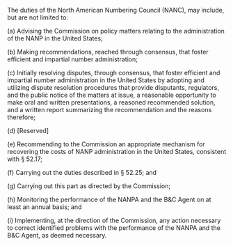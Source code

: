 The duties of the North American Numbering Council (NANC), may include, but are not limited to:

(a) Advising the Commission on policy matters relating to the administration of the NANP in the United States;

(b) Making recommendations, reached through consensus, that foster efficient and impartial number administration;

(c) Initially resolving disputes, through consensus, that foster efficient and impartial number administration in the United States by adopting and utilizing dispute resolution procedures that provide disputants, regulators, and the public notice of the matters at issue, a reasonable opportunity to make oral and written presentations, a reasoned recommended solution, and a written report summarizing the recommendation and the reasons therefore;

(d) [Reserved]

(e) Recommending to the Commission an appropriate mechanism for recovering the costs of NANP administration in the United States, consistent with § 52.17;

(f) Carrying out the duties described in § 52.25; and

(g) Carrying out this part as directed by the Commission;

(h) Monitoring the performance of the NANPA and the B&C Agent on at least an annual basis; and

(i) Implementing, at the direction of the Commission, any action necessary to correct identified problems with the performance of the NANPA and the B&C Agent, as deemed necessary.

